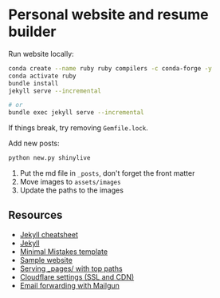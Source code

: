 # Personal website and resume builder


Run website locally:

```sh
conda create --name ruby ruby compilers -c conda-forge -y
conda activate ruby
bundle install
jekyll serve --incremental

# or
bundle exec jekyll serve --incremental
```

If things break, try removing `Gemfile.lock`.

Add new posts:

```sh
python new.py shinylive
```

1. Put the md file in `_posts`, don't forget the front matter
2. Move images to `assets/images`
3. Update the paths to the images


## Resources

* [Jekyll cheatsheet](https://devhints.io/jekyll)
* [Jekyll](https://jekyllrb.com/)
* [Minimal Mistakes template](https://mmistakes.github.io/minimal-mistakes/)
* [Sample website](https://github.com/mmistakes/made-mistakes-jekyll)
* [Serving _pages/ with top paths](https://github.com/jekyll/jekyll/issues/920)
* [Cloudflare settings (SSL and CDN)](https://blog.cloudflare.com/secure-and-fast-github-pages-with-cloudflare/)
* [Email forwarding with Mailgun](https://renzo.lucioni.xyz/mail-forwarding-with-mailgun/)